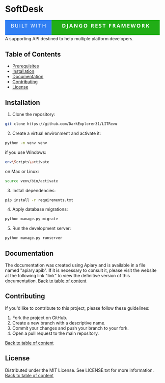 # SoftDesk
![built-with-DRF](/made-with-django-rest-framework.svg)
A supporting API destined to help multiple platform developers.

## Table of Contents
- [Prerequisites](#prerequisites)
- [Installation](#installation)
- [Documentation](#documentation)
- [Contributing](#contributing)
- [License](#license)

## Installation

1. Clone the repository:  
```bash
git clone https://github.com/DarkExplorer31/LITRevu
```
2. Create a virtual environment and activate it:
```bash
python -m venv venv
```
if you use Windows:
```bash
env\Scripts\activate
```
on Mac or Linux:
```bash
source venv/bin/activate
```
3. Install dependencies:
```bash
pip install -r requirements.txt
```
4. Apply database migrations:
```bash
python manage.py migrate
```
5. Run the development server:
```bash
python manage.py runserver
```
## Documentation
The documentation was created using Apiary and is available in a file named "apiary.apib".
If it is necessary to consult it, please visit the website at the following link "link"
to view the definitive version of this documentation.
[Back to table of content](#table-of-contents)

## Contributing
If you'd like to contribute to this project, please follow these guidelines:

1. Fork the project on GitHub.
2. Create a new branch with a descriptive name.
3. Commit your changes and push your branch to your fork.
4. Open a pull request to the main repository.

[Back to table of content](#table-of-contents)

## License
Distributed under the MIT License. See LICENSE.txt for more information.
[Back to table of content](#table-of-contents)